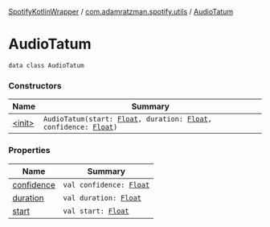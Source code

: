 [SpotifyKotlinWrapper](../../index.md) / [com.adamratzman.spotify.utils](../index.md) / [AudioTatum](./index.md)

# AudioTatum

`data class AudioTatum`

### Constructors

| Name | Summary |
|---|---|
| [&lt;init&gt;](-init-.md) | `AudioTatum(start: `[`Float`](https://kotlinlang.org/api/latest/jvm/stdlib/kotlin/-float/index.html)`, duration: `[`Float`](https://kotlinlang.org/api/latest/jvm/stdlib/kotlin/-float/index.html)`, confidence: `[`Float`](https://kotlinlang.org/api/latest/jvm/stdlib/kotlin/-float/index.html)`)` |

### Properties

| Name | Summary |
|---|---|
| [confidence](confidence.md) | `val confidence: `[`Float`](https://kotlinlang.org/api/latest/jvm/stdlib/kotlin/-float/index.html) |
| [duration](duration.md) | `val duration: `[`Float`](https://kotlinlang.org/api/latest/jvm/stdlib/kotlin/-float/index.html) |
| [start](start.md) | `val start: `[`Float`](https://kotlinlang.org/api/latest/jvm/stdlib/kotlin/-float/index.html) |
